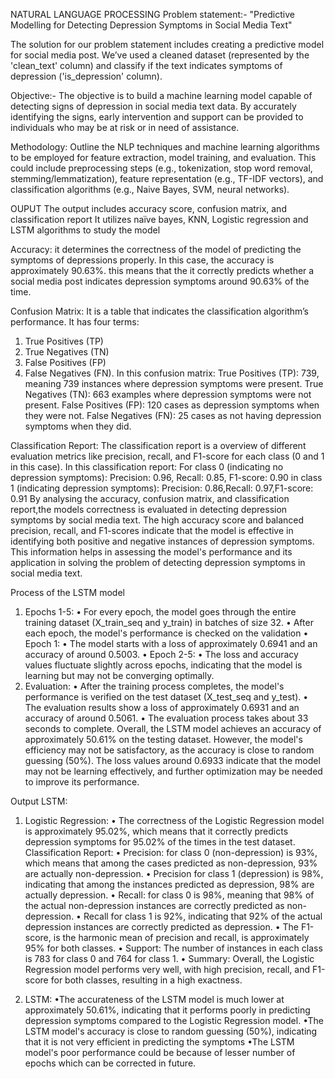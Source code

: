 NATURAL LANGUAGE PROCESSING 
Problem statement:-
"Predictive Modelling for Detecting Depression Symptoms in Social Media Text"

The solution for our problem statement includes creating a predictive model for social media post. We’ve used a cleaned dataset (represented by the 'clean_text' column) and classify if the text indicates symptoms of depression ('is_depression' column).

Objective:-
The objective is to build a machine learning model capable of detecting signs of depression in social media text data. By accurately identifying the signs, early intervention and support can be provided to individuals who may be at risk or in need of assistance.

Methodology: Outline the NLP techniques and machine learning algorithms to be employed for feature extraction, model training, and evaluation. This could include preprocessing steps (e.g., tokenization, stop word removal, stemming/lemmatization), feature representation (e.g., TF-IDF vectors), and classification algorithms (e.g., Naive Bayes, SVM, neural networks).

OUPUT
The output includes accuracy score, confusion matrix, and classification report
It utilizes naïve bayes, KNN, Logistic regression and LSTM algorithms to study the model

Accuracy:  it determines the correctness of the model of predicting the symptoms of depressions properly.
In this case, the accuracy is approximately 90.63%. this  means that the it correctly predicts whether a social media post indicates depression symptoms around 90.63% of the time.

Confusion Matrix: It is a table that indicates the classification algorithm’s performance.
It has four terms:
1.	True Positives (TP)
2.	True Negatives (TN)
3.	False Positives (FP)
4.	False Negatives (FN).
In this confusion matrix:
True Positives (TP): 739, meaning 739 instances where depression symptoms were present.
True Negatives (TN): 663 examples where depression symptoms were not present.
False Positives (FP): 120 cases as depression symptoms when they were not.
False Negatives (FN): 25 cases as not having depression symptoms when they did.

Classification Report: The classification report is a overview of different evaluation metrics like precision, recall, and F1-score for each class (0 and 1 in this case).
In this classification report:
For class 0 (indicating no depression symptoms):
Precision: 0.96, Recall: 0.85, F1-score: 0.90
in class 1 (indicating depression symptoms):
Precision: 0.86,Recall: 0.97,F1-score: 0.91
By analysing the accuracy, confusion matrix, and classification report,the models correctness is evaluated in detecting depression symptoms by social media text. The high accuracy score and balanced precision, recall, and F1-scores indicate that the model is effective in identifying both positive and negative instances of depression symptoms. This information helps in assessing the model's performance and its application in solving the problem of detecting depression symptoms in social media text.


Process of the LSTM model
1.	Epochs 1-5:
•	For every epoch, the model goes through the entire training dataset (X_train_seq and y_train) in batches of size 32.
•	After each epoch, the model's performance is checked on the validation 
•	Epoch 1:
•	The model starts with a loss of approximately 0.6941 and an accuracy of around 0.5003.
•	Epoch 2-5:
•	The loss and accuracy values fluctuate slightly across epochs, indicating that the model is learning but may not be converging optimally.
2.	Evaluation:
•	After the training process completes, the model's performance is verified on the test dataset (X_test_seq and y_test).
•	The evaluation results show a loss of approximately 0.6931 and an accuracy of around 0.5061.
•	The evaluation process takes about 33 seconds to complete.
Overall, the LSTM model achieves an accuracy of approximately 50.61% on the testing dataset. However, the model's efficiency may not be satisfactory, as the accuracy is close to random guessing (50%). The loss values around 0.6933 indicate that the model may not be learning effectively, and further optimization may be needed to improve its performance.

Output LSTM:
1.	Logistic Regression:
•	The correctness of the Logistic Regression model is approximately 95.02%, which means that it correctly predicts depression symptoms for 95.02% of the times in the test dataset.
    Classification Report:
•	Precision: for class 0 (non-depression) is 93%, which means that among the cases predicted as non-depression, 93% are actually non-depression.
•	Precision for class 1 (depression) is 98%, indicating that among the instances predicted as depression, 98% are actually depression.
•	Recall: for class 0 is 98%, meaning that 98% of the actual non-depression instances are correctly predicted as non-depression.
•	Recall for class 1 is 92%, indicating that 92% of the actual depression instances are correctly predicted as depression.
•	The F1-score, is the harmonic mean of precision and recall, is approximately 95% for both classes.
•	Support: The number of instances in each class is 783 for class 0 and 764 for class 1.
•	Summary: Overall, the Logistic Regression model performs very well, with high precision, recall, and F1-score for both classes, resulting in a high exactness.

2.	LSTM:
•The accurateness of the LSTM model is much lower at approximately 50.61%, indicating that it performs poorly in predicting depression symptoms compared to the Logistic Regression model.
•The LSTM model's accuracy is close to random guessing (50%), indicating that it is not very efficient in predicting the symptoms
•The LSTM model's poor performance could be because of lesser number of epochs which can be corrected in future.

  

